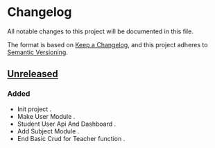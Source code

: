 # Changelog
All notable changes to this project will be documented in this file.

The format is based on [Keep a Changelog](https://keepachangelog.com/en/1.0.0/),
and this project adheres to [Semantic Versioning](https://semver.org/spec/v2.0.0.html).

## [Unreleased]

### Added
- Init project .
- Make User Module  . 
- Student User Api And Dashboard  .
- Add Subject Module .
- End Basic Crud for Teacher function  .




[Unreleased]: https://github.com/Tocaanco/Khademty-backend/-/tags/v1.0.0-beta
